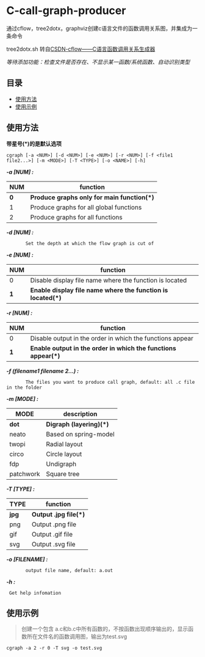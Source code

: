 # C-call-graph-producer
通过cflow，tree2dotx，graphviz创建c语言文件的函数调用关系图，并集成为一条命令

tree2dotx.sh 转自[CSDN-cflow——C语言函数调用关系生成器](https://blog.csdn.net/lyndon_li/article/details/122163468)

*等待添加功能：检查文件是否存在、不显示某一函数/系统函数、自动识别类型*

## 目录

- [使用方法](#使用方法)
- [使用示例](#使用示例)

## 使用方法

**带星号(\*)的是默认选项**

```
cgraph [-a <NUM>] [-d <NUM>] [-e <NUM>] [-r <NUM>] [-f <file1 file2...>] [-m <MODE>] [-T <TYPE>] [-o <NAME>] [-h]
```

***-a [NUM] :***
    
| **NUM** | **function** |
| ------- | ------- |
|     **0**    |    **Produce graphs only for main function(\*)**   |
|     1    |    Produce graphs for all global functions    |
|     2    |    Produce graphs for all functions    |

  
***-d [NUM] :***
  
           Set the depth at which the flow graph is cut of
  
***-e [NUM] :***

| **NUM** | **function** |
| ------- | ------- |
|     0    |    Disable display file name where the function is located     |
|     **1**    |    **Enable display file name where the function is located(\*)**    |

  
***-r [NUM] :***

| **NUM** | **function** |
| ------- | ------- |
|     0    |    Disable output in the order in which the functions appear     |
|     **1**    |    **Enable output in the order in which the functions appear(\*)**    |
     
***-f (filename1   filename 2...) :***

           The files you want to produce call graph, default: all .c file in the folder
***-m [MODE] :***

| **MODE** | **description** |
| ------- | ------- |
|     **dot**    |    **Digraph (layering)(\*)**     |
|      neato   |    Based on spring-model    |
|     twopi    |    Radial layout    |
|     circo   |    Circle layout    |
|   fdp   |   Undigraph   |
|   patchwork   |   Square tree   |
           
***-T [TYPE] :***

| **TYPE** | **function** |
| ------- | ------- |
|     **jpg**    |    **Output .jpg file(\*)**     |
|     png    |    Output .png file    |
|     gif    |    Output .gif file    |
|     svg    |    Output .svg file    |

     
***-o [FILENAME] :***

           output file name, default: a.out
           
***-h :***

     Get help infomation
 
## 使用示例

>创建一个包含 a.c和b.c中所有函数的，不按函数出现顺序输出的，显示函数所在文件名的函数调用图，输出为test.svg
```
cgraph -a 2 -r 0 -T svg -o test.svg
```
